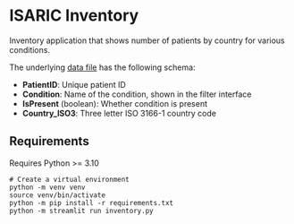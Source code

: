 # ISARIC Inventory

Inventory application that shows number of patients by country for
various conditions.

The underlying [data file](data.csv) has the following schema:

* **PatientID**: Unique patient ID
* **Condition**: Name of the condition, shown in the filter interface
* **IsPresent** (boolean): Whether condition is present
* **Country_ISO3**: Three letter ISO 3166-1 country code

## Requirements

Requires Python >= 3.10

```shell
# Create a virtual environment
python -m venv venv
source venv/bin/activate
python -m pip install -r requirements.txt
python -m streamlit run inventory.py
```